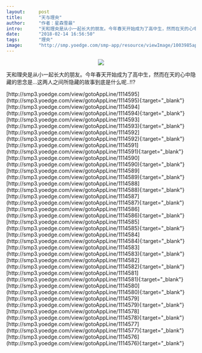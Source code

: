 ```yaml
---
layout:     post
title:      "天与理央"
author:     "作者：星森雪最"
intro:      "天和理央是从小一起长大的朋友。今年春天开始成为了高中生，然而在天的心中隐藏的思念是...这两人之间所隐藏的故事到底是什么呢..!!?"
date:       "2018-02-14 16:56:50"
tags:       "理央"
image:      "http://smp.yoedge.com/smp-app/resource/viewImage/1003985appline.png"
---
```

<div style="text-align: center">
<p><img src="http://smp.yoedge.com/smp-app/resource/viewImage/1003985appline.png"/></p>
</div>
<p class="post-meta">
<span>天和理央是从小一起长大的朋友。今年春天开始成为了高中生，然而在天的心中隐藏的思念是...这两人之间所隐藏的故事到底是什么呢..!!?</span>
</p>
[http://smp3.yoedge.com/view/gotoAppLine/1114595](http://smp3.yoedge.com/view/gotoAppLine/1114595){:target="_blank"}
[http://smp3.yoedge.com/view/gotoAppLine/1114594](http://smp3.yoedge.com/view/gotoAppLine/1114594){:target="_blank"}
[http://smp3.yoedge.com/view/gotoAppLine/1114593](http://smp3.yoedge.com/view/gotoAppLine/1114593){:target="_blank"}
[http://smp3.yoedge.com/view/gotoAppLine/1114592](http://smp3.yoedge.com/view/gotoAppLine/1114592){:target="_blank"}
[http://smp3.yoedge.com/view/gotoAppLine/1114591](http://smp3.yoedge.com/view/gotoAppLine/1114591){:target="_blank"}
[http://smp3.yoedge.com/view/gotoAppLine/1114590](http://smp3.yoedge.com/view/gotoAppLine/1114590){:target="_blank"}
[http://smp3.yoedge.com/view/gotoAppLine/1114589](http://smp3.yoedge.com/view/gotoAppLine/1114589){:target="_blank"}
[http://smp3.yoedge.com/view/gotoAppLine/1114588](http://smp3.yoedge.com/view/gotoAppLine/1114588){:target="_blank"}
[http://smp3.yoedge.com/view/gotoAppLine/1114587](http://smp3.yoedge.com/view/gotoAppLine/1114587){:target="_blank"}
[http://smp3.yoedge.com/view/gotoAppLine/1114586](http://smp3.yoedge.com/view/gotoAppLine/1114586){:target="_blank"}
[http://smp3.yoedge.com/view/gotoAppLine/1114585](http://smp3.yoedge.com/view/gotoAppLine/1114585){:target="_blank"}
[http://smp3.yoedge.com/view/gotoAppLine/1114584](http://smp3.yoedge.com/view/gotoAppLine/1114584){:target="_blank"}
[http://smp3.yoedge.com/view/gotoAppLine/1114583](http://smp3.yoedge.com/view/gotoAppLine/1114583){:target="_blank"}
[http://smp3.yoedge.com/view/gotoAppLine/1114582](http://smp3.yoedge.com/view/gotoAppLine/1114582){:target="_blank"}
[http://smp3.yoedge.com/view/gotoAppLine/1114581](http://smp3.yoedge.com/view/gotoAppLine/1114581){:target="_blank"}
[http://smp3.yoedge.com/view/gotoAppLine/1114580](http://smp3.yoedge.com/view/gotoAppLine/1114580){:target="_blank"}
[http://smp3.yoedge.com/view/gotoAppLine/1114579](http://smp3.yoedge.com/view/gotoAppLine/1114579){:target="_blank"}
[http://smp3.yoedge.com/view/gotoAppLine/1114578](http://smp3.yoedge.com/view/gotoAppLine/1114578){:target="_blank"}
[http://smp3.yoedge.com/view/gotoAppLine/1114577](http://smp3.yoedge.com/view/gotoAppLine/1114577){:target="_blank"}
[http://smp3.yoedge.com/view/gotoAppLine/1114576](http://smp3.yoedge.com/view/gotoAppLine/1114576){:target="_blank"}


